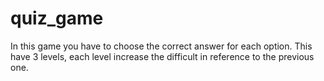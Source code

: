 # quiz_game
In this game you have to choose the correct answer for each option. This have 3 levels, each level increase the difficult in reference to the previous one.
